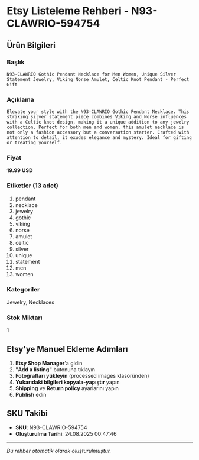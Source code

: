 # Etsy Listeleme Rehberi - N93-CLAWRIO-594754

## Ürün Bilgileri

### Başlık
```
N93-CLAWRIO Gothic Pendant Necklace for Men Women, Unique Silver Statement Jewelry, Viking Norse Amulet, Celtic Knot Pendant - Perfect Gift 
```

### Açıklama
```
Elevate your style with the N93-CLAWRIO Gothic Pendant Necklace. This striking silver statement piece combines Viking and Norse influences with a Celtic knot design, making it a unique addition to any jewelry collection. Perfect for both men and women, this amulet necklace is not only a fashion accessory but a conversation starter. Crafted with attention to detail, it exudes elegance and mystery. Ideal for gifting or treating yourself.
```

### Fiyat
**19.99 USD**

### Etiketler (13 adet)
1. pendant
2. necklace
3. jewelry
4. gothic
5. viking
6. norse
7. amulet
8. celtic
9. silver
10. unique
11. statement
12. men
13. women

### Kategoriler
Jewelry, Necklaces

### Stok Miktarı
1

## Etsy'ye Manuel Ekleme Adımları

1. **Etsy Shop Manager**'a gidin
2. **"Add a listing"** butonuna tıklayın
3. **Fotoğrafları yükleyin** (processed images klasöründen)
4. **Yukarıdaki bilgileri kopyala-yapıştır** yapın
5. **Shipping** ve **Return policy** ayarlarını yapın
6. **Publish** edin

## SKU Takibi
- **SKU**: N93-CLAWRIO-594754
- **Oluşturulma Tarihi**: 24.08.2025 00:47:46

---
*Bu rehber otomatik olarak oluşturulmuştur.*
